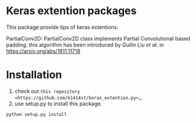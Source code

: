 Keras extention packages
========================

This package provide tips of keras extentions.

PartialConv2D: PartialConv2D class implements Partial Convolutional based padding. this algorithm has been introduced by *Guilin Liu et al.* in https://arxiv.org/abs/1811.11718

Installation
============
1. check out `this repository <https://github.com/k1414st/keras_extention.py>`_.
2. use setup.py to install this package.

```
python setup.py install
```

